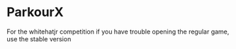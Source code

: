 # ParkourX
For the whitehatjr competition
if you have trouble opening the regular game, use the stable version
